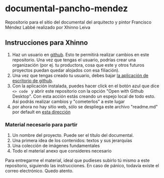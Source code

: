 # documental-pancho-mendez
Repositorio para el sitio del documental del arquitecto y pintor Francisco Méndez Labbé realizado por Xhinno Leiva


## Instrucciones para Xhinno

1. Haz un usuario en [github](https://github.com). Esto te permitirá realizar cambios en este repositorio. Una vez que tengas el usuario, podrías crear una organización (por ej. tu productora, cosa que este y otros futuros proyectos puedan quedar alojados con esa filiación).
2. Una vez que tengas creado tu usuario, debes bajar [la aplicación de escritorio de github](https://desktop.github.com/).
3. Con la aplicación instalada, puedes hacer click en el botón azul que dice <code> <> code </code> y abrir este repositorio con la opción "Open with Github Desktop". Con esta acción estás creando un espejo local de todo esto. Así podrás realizar cambios y "cometerlos" a este lugar
4. por ahora no hay sitio web, sólo se despliega este archivo "readme.md" por default en [esta dirección](https://hspencer.github.io/documental-pancho-mendez)


### Material necesario para partir
1. Un nombre del proyecto. Puede ser el título del documental. 
2. Una primera idea de los contenidos: textos y sus jerarquías
3. Una colección de imágenes fundamentales
4. Todo el material anexo que consideres necesario

Para entregarme el material, ideal que pudieses subirlo tú mismo a este repositorio, siguiendo las instrucciones. En caso de pánico, todavía existe el correo electrónico. Quedo atento.